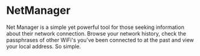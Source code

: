# NetManager
Net Manager is a simple yet powerful tool for those seeking information about their network connection. Browse your network history, check the passphrases of other WiFi's you've been connected to at the past and view your local address. So simple.
